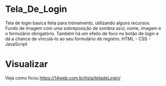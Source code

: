 # Tela_De_Login
Tela de login basica feita para treinamento, utilizando alguns recursos. Fundo de imagem com uma sobreposição de sombra azul, nome, imagem e o formulário obrigatório. Também há um efeito de foco no botão de login e dá a chance de vinculá-lo ao seu formulário de registro. 
HTML - CSS - JavaScript

# Visualizar

Veja como ficou https://14web.com.br/lista/teladeLogin/
